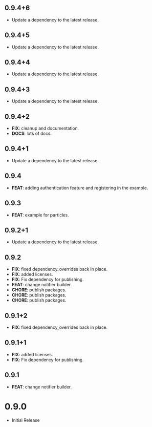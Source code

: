 ## 0.9.4+6

 - Update a dependency to the latest release.

## 0.9.4+5

 - Update a dependency to the latest release.

## 0.9.4+4

 - Update a dependency to the latest release.

## 0.9.4+3

 - Update a dependency to the latest release.

## 0.9.4+2

 - **FIX**: cleanup and documentation.
 - **DOCS**: lots of docs.

## 0.9.4+1

 - Update a dependency to the latest release.

## 0.9.4

 - **FEAT**: adding authentication feature and registering in the example.

## 0.9.3

 - **FEAT**: example for particles.

## 0.9.2+1

 - Update a dependency to the latest release.

## 0.9.2

 - **FIX**: fixed dependency_overrides back in place.
 - **FIX**: added licenses.
 - **FIX**: Fix dependency for publishing.
 - **FEAT**: change notifier builder.
 - **CHORE**: publish packages.
 - **CHORE**: publish packages.
 - **CHORE**: publish packages.

## 0.9.1+2

 - **FIX**: fixed dependency_overrides back in place.

## 0.9.1+1

 - **FIX**: added licenses.
 - **FIX**: Fix dependency for publishing.

## 0.9.1

 - **FEAT**: change notifier builder.

# 0.9.0
- Initial Release


